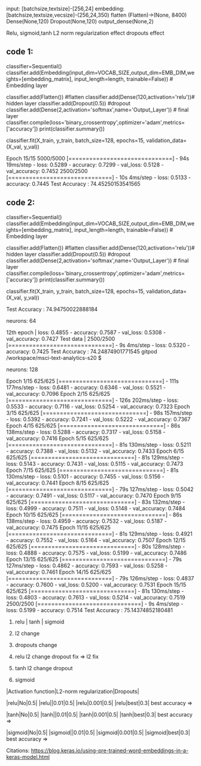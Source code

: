input:  [batchsize,textsize]-[256,24]
embedding: [batchsize,textsize,vecsize]-(256,24,350)
flatten (Flatten)->(None, 8400)  
Dense(None,120)
Dropout(None,120)
output_dense(None,2)




Relu, sigmoid,tanh
L2 norm regularization effect
dropouts effect







## code 1:

classifier=Sequential()
classifier.add(Embedding(input_dim=VOCAB_SIZE,output_dim=EMB_DIM,weights=[embedding_matrix], input_length=length,
                         trainable=False)) # Embedding layer

classifier.add(Flatten()) #flatten
classifier.add(Dense(120,activation='relu'))# hidden layer 
classifier.add(Dropout(0.5)) #dropout
classifier.add(Dense(2,activation='softmax',name='Output_Layer')) # final layer
classifier.compile(loss='binary_crossentropy',optimizer='adam',metrics=['accuracy'])
print(classifier.summary())

classifier.fit(X_train, y_train,
                  batch_size=128,
                  epochs=15,
                  validation_data=(X_val, y_val))

Epoch 15/15
5000/5000 [==============================] - 94s 19ms/step - loss: 0.5289 - accuracy: 0.7299 - val_loss: 0.5128 - val_accuracy: 0.7452
2500/2500 [==============================] - 10s 4ms/step - loss: 0.5133 - accuracy: 0.7445
Test Accuracy : 74.45250153541565



## code 2:

classifier=Sequential()
classifier.add(Embedding(input_dim=VOCAB_SIZE,output_dim=EMB_DIM,weights=[embedding_matrix], input_length=length,
                         trainable=False)) # Embedding layer

classifier.add(Flatten()) #flatten
classifier.add(Dense(120,activation='relu'))# hidden layer 
classifier.add(Dropout(0.5)) #dropout
classifier.add(Dense(2,activation='softmax',name='Output_Layer')) # final layer
classifier.compile(loss='binary_crossentropy',optimizer='adam',metrics=['accuracy'])
print(classifier.summary())

classifier.fit(X_train, y_train,
                  batch_size=128,
                  epochs=15,
                  validation_data=(X_val, y_val))



Test Accuracy : 74.94750022888184


































































neurons: 64 

12th epoch |  loss: 0.4855 - accuracy: 0.7587 - val_loss: 0.5308 - val_accuracy: 0.7427
Test data | 2500/2500 [==============================] - 9s 4ms/step - loss: 0.5320 - accuracy: 0.7425
Test Accuracy : 74.24874901771545
gitpod /workspace/msci-text-analytics-s20 $ 


neurons: 128

Epoch 1/15
625/625 [==============================] - 111s 177ms/step - loss: 0.6481 - accuracy: 0.6346 - val_loss: 0.5521 - val_accuracy: 0.7096
Epoch 2/15
625/625 [==============================] - 126s 202ms/step - loss: 0.5533 - accuracy: 0.7116 - val_loss: 0.5254 - val_accuracy: 0.7323
Epoch 3/15
625/625 [==============================] - 98s 157ms/step - loss: 0.5392 - accuracy: 0.7241 - val_loss: 0.5222 - val_accuracy: 0.7367
Epoch 4/15
625/625 [==============================] - 86s 138ms/step - loss: 0.5288 - accuracy: 0.7317 - val_loss: 0.5158 - val_accuracy: 0.7416
Epoch 5/15
625/625 [==============================] - 81s 130ms/step - loss: 0.5211 - accuracy: 0.7388 - val_loss: 0.5132 - val_accuracy: 0.7433
Epoch 6/15
625/625 [==============================] - 81s 129ms/step - loss: 0.5143 - accuracy: 0.7431 - val_loss: 0.5115 - val_accuracy: 0.7473
Epoch 7/15
625/625 [==============================] - 81s 130ms/step - loss: 0.5101 - accuracy: 0.7455 - val_loss: 0.5156 - val_accuracy: 0.7441
Epoch 8/15
625/625 [==============================] - 79s 127ms/step - loss: 0.5042 - accuracy: 0.7491 - val_loss: 0.5117 - val_accuracy: 0.7470
Epoch 9/15
625/625 [==============================] - 83s 132ms/step - loss: 0.4999 - accuracy: 0.7511 - val_loss: 0.5148 - val_accuracy: 0.7484
Epoch 10/15
625/625 [==============================] - 86s 138ms/step - loss: 0.4959 - accuracy: 0.7532 - val_loss: 0.5187 - val_accuracy: 0.7475
Epoch 11/15
625/625 [==============================] - 81s 129ms/step - loss: 0.4921 - accuracy: 0.7552 - val_loss: 0.5164 - val_accuracy: 0.7507
Epoch 12/15
625/625 [==============================] - 80s 128ms/step - loss: 0.4888 - accuracy: 0.7575 - val_loss: 0.5199 - val_accuracy: 0.7486
Epoch 13/15
625/625 [==============================] - 79s 127ms/step - loss: 0.4862 - accuracy: 0.7593 - val_loss: 0.5258 - val_accuracy: 0.7461
Epoch 14/15
625/625 [==============================] - 79s 126ms/step - loss: 0.4837 - accuracy: 0.7600 - val_loss: 0.5200 - val_accuracy: 0.7531
Epoch 15/15
625/625 [==============================] - 81s 130ms/step - loss: 0.4803 - accuracy: 0.7613 - val_loss: 0.5214 - val_accuracy: 0.7519
2500/2500 [==============================] - 9s 4ms/step - loss: 0.5199 - accuracy: 0.7514
Test Accuracy : 75.14374852180481







1. relu | tanh | sigmoid 
2. l2 change 
3. dropouts change 

1. relu l2 change dropout fix => l2 fix 
2. tanh l2 change dropout
3. sigmoid 

|Activation function|L2-norm regularization|Dropouts|

|relu|No|0.5|
|relu||0.01|0.5|
|relu|0.001|0.5|
|relu|best|0.3|
best accuracy =>

|tanh|No|0.5|
|tanh||0.01|0.5|
|tanh|0.001|0.5|
|tanh|best|0.3|
best accuracy =>

|sigmoid|No|0.5|
|sigmoid||0.01|0.5|
|sigmoid|0.001|0.5|
|sigmoid|best|0.3|
best accuracy =>


Citations: https://blog.keras.io/using-pre-trained-word-embeddings-in-a-keras-model.html